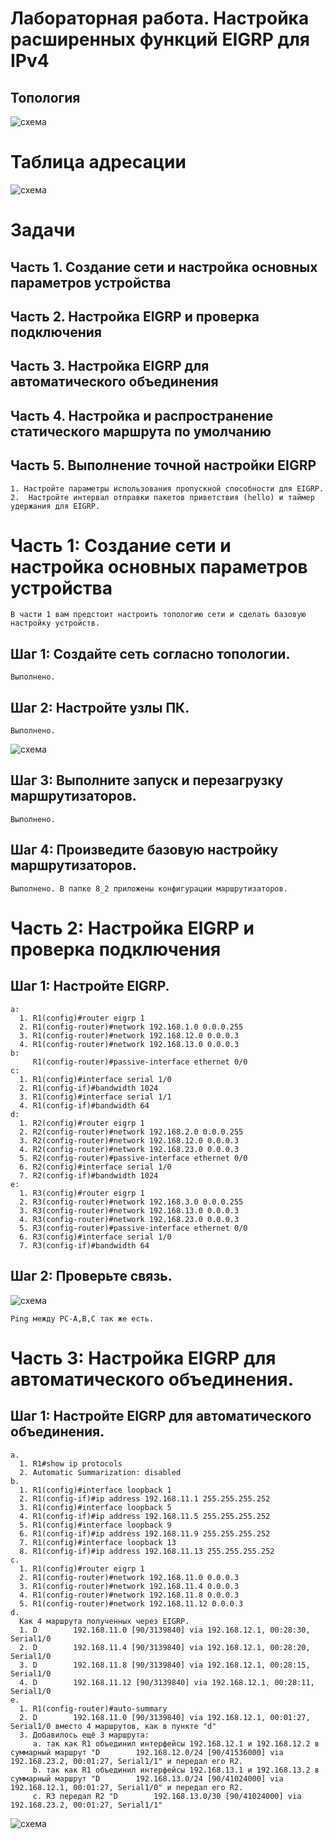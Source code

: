 # Лабораторная работа. Настройка расширенных функций EIGRP для IPv4
 ## 	Топология
 
 ![схема](https://github.com/VladimirDr/Labs/blob/master/Lab08/8_2/Cxema8_2.png)

# 	Таблица адресации

 ![схема](https://github.com/VladimirDr/Labs/blob/master/Lab08/8_2/Tabl8_2.png)

# 	Задачи
 ## Часть 1. Создание сети и настройка основных параметров устройства
 ## Часть 2. Настройка EIGRP и проверка подключения
 ## Часть 3. Настройка EIGRP для автоматического объединения
 ## Часть 4. Настройка и распространение статического маршрута по умолчанию
 ## Часть 5. Выполнение точной настройки EIGRP
    1. Настройте параметры использования пропускной способности для EIGRP.
    2.	Настройте интервал отправки пакетов приветствия (hello) и таймер удержания для EIGRP.
  
# Часть 1:	Создание сети и настройка основных параметров устройства
    В части 1 вам предстоит настроить топологию сети и сделать базовую настройку устройств.
    
 ## Шаг 1:	Создайте сеть согласно топологии.    
    Выполнено.
 ## Шаг 2:	Настройте узлы ПК.
    Выполнено.
 ![схема](https://github.com/VladimirDr/Labs/blob/master/Lab08/8_2/PC8_2.png)
 
 ## Шаг 3:	Выполните запуск и перезагрузку маршрутизаторов.
    Выполнено.
 ## Шаг 4:	Произведите базовую настройку маршрутизаторов.
    Выполнено. В папке 8_2 приложены конфигурации маршрутизаторов.
    
# Часть 2:	Настройка EIGRP и проверка подключения
 ## Шаг 1:	Настройте EIGRP.
    a: 
      1. R1(config)#router eigrp 1
      2. R1(config-router)#network 192.168.1.0 0.0.0.255
      3. R1(config-router)#network 192.168.12.0 0.0.0.3
      4. R1(config-router)#network 192.168.13.0 0.0.0.3
    b:
         R1(config-router)#passive-interface ethernet 0/0
    c:
      1. R1(config)#interface serial 1/0
      2. R1(config-if)#bandwidth 1024
      3. R1(config)#interface serial 1/1
      4. R1(config-if)#bandwidth 64
    d:
      1. R2(config)#router eigrp 1
      2. R2(config-router)#network 192.168.2.0 0.0.0.255
      3. R2(config-router)#network 192.168.12.0 0.0.0.3
      4. R2(config-router)#network 192.168.23.0 0.0.0.3
      5. R2(config-router)#passive-interface ethernet 0/0
      6. R2(config)#interface serial 1/0
      7. R2(config-if)#bandwidth 1024
    e:
      1. R3(config)#router eigrp 1
      2. R3(config-router)#network 192.168.3.0 0.0.0.255
      3. R3(config-router)#network 192.168.13.0 0.0.0.3
      4. R3(config-router)#network 192.168.23.0 0.0.0.3
      5. R3(config-router)#passive-interface ethernet 0/0
      6. R3(config)#interface serial 1/0
      7. R3(config-if)#bandwidth 64
     
 ## Шаг 2:	Проверьте связь.
 ![схема](https://github.com/VladimirDr/Labs/blob/master/Lab08/8_2/Ping8_2(all).png)
 
    Ping между PC-A,B,C так же есть.
    
# Часть 3:	Настройка EIGRP для автоматического объединения. 
 ## Шаг 1:	Настройте EIGRP для автоматического объединения.
    a. 
      1. R1#show ip protocols
      2. Automatic Summarization: disabled
    b.
      1. R1(config)#interface loopback 1
      2. R1(config-if)#ip address 192.168.11.1 255.255.255.252
      3. R1(config)#interface loopback 5
      4. R1(config-if)#ip address 192.168.11.5 255.255.255.252
      5. R1(config)#interface loopback 9
      6. R1(config-if)#ip address 192.168.11.9 255.255.255.252
      7. R1(config)#interface loopback 13
      8. R1(config-if)#ip address 192.168.11.13 255.255.255.252
    c.
      1. R1(config)#router eigrp 1
      2. R1(config-router)#network 192.168.11.0 0.0.0.3
      3. R1(config-router)#network 192.168.11.4 0.0.0.3
      4. R1(config-router)#network 192.168.11.8 0.0.0.3
      5. R1(config-router)#network 192.168.11.12 0.0.0.3
    d.
      Как 4 маршрута полученных через EIGRP.
      1. D        192.168.11.0 [90/3139840] via 192.168.12.1, 00:28:30, Serial1/0
      2. D        192.168.11.4 [90/3139840] via 192.168.12.1, 00:28:20, Serial1/0
      3. D        192.168.11.8 [90/3139840] via 192.168.12.1, 00:28:15, Serial1/0
      4. D        192.168.11.12 [90/3139840] via 192.168.12.1, 00:28:11, Serial1/0
    e.
      1. R1(config-router)#auto-summary
      2. D        192.168.11.0 [90/3139840] via 192.168.12.1, 00:01:27, Serial1/0 вместо 4 маршрутов, как в пункте "d"
      3. Добавилось ещё 3 маршрута:
         a. так как R1 объединил интерфейсы 192.168.12.1 и 192.168.12.2 в суммарный маршрут "D        192.168.12.0/24 [90/41536000] via 192.168.23.2, 00:01:27, Serial1/1" и передал его R2.
         b. так как R1 объединил интерфейсы 192.168.13.1 и 192.168.13.2 в суммарный маршрут "D        192.168.13.0/24 [90/41024000] via 192.168.12.1, 00:01:27, Serial1/0" и передал его R2.
         c. R3 передал R2 "D        192.168.13.0/30 [90/41024000] via 192.168.23.2, 00:01:27, Serial1/1"
 
 ![схема](https://github.com/VladimirDr/Labs/blob/master/Lab08/8_2/8_2_route.png)         
 
 
    
